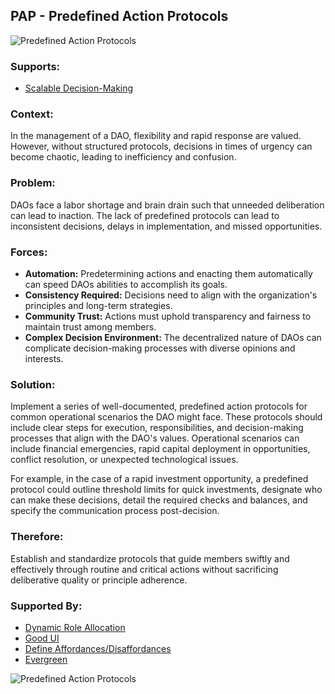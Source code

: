 ## PAP - Predefined Action Protocols

![Predefined Action Protocols](./output/illustrations/predefined_action_protocols.png)

### Supports:
* [Scalable Decision-Making](./scalable_decision_making.html)

### Context:
In the management of a DAO, flexibility and rapid response are valued. However, without structured protocols, decisions in times of urgency can become chaotic, leading to inefficiency and confusion.

### Problem:
DAOs face a labor shortage and brain drain such that unneeded deliberation can lead to inaction. The lack of predefined protocols can lead to inconsistent decisions, delays in implementation, and missed opportunities.

### Forces:
- **Automation:** Predetermining actions and enacting them automatically can speed DAOs abilities to accomplish its goals.
- **Consistency Required:** Decisions need to align with the organization's principles and long-term strategies.
- **Community Trust:** Actions must uphold transparency and fairness to maintain trust among members.
- **Complex Decision Environment:** The decentralized nature of DAOs can complicate decision-making processes with diverse opinions and interests.

### Solution:
Implement a series of well-documented, predefined action protocols for common operational scenarios the DAO might face. These protocols should include clear steps for execution, responsibilities, and decision-making processes that align with the DAO's values. Operational scenarios can include financial emergencies, rapid capital deployment in opportunities, conflict resolution, or unexpected technological issues.

For example, in the case of a rapid investment opportunity, a predefined protocol could outline threshold limits for quick investments, designate who can make these decisions, detail the required checks and balances, and specify the communication process post-decision.

### Therefore:
Establish and standardize protocols that guide members swiftly and effectively through routine and critical actions without sacrificing deliberative quality or principle adherence.

### Supported By:
* [Dynamic Role Allocation](./dynamic_role_allocation.html)
* [Good UI](./good_ui.html)
* [Define Affordances/Disaffordances](./define_affordances_disaffordances.html)
* [Evergreen](./evergreen.html)

![Predefined Action Protocols](./output/predefined_action_protocols_specific_graph.png)